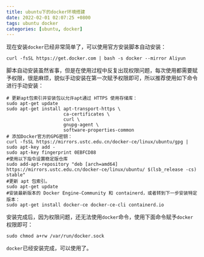 ```yaml
---
title: ubuntu下的docker环境搭建 
date: 2022-02-01 02:07:25 +0800
tags: ubuntu docker
categories: [ubuntu, docker]
---
```


现在安装`docker`已经非常简单了，可以使用官方安装脚本自动安装：

```console
curl -fsSL https://get.docker.com | bash -s docker --mirror Aliyun
```

脚本自动安装虽然省事，但是在使用过程中反复出现权限问题，每次使用都需要赋予权限，很是麻烦，貌似手动安装在第一次赋予权限即可，所以推荐使用如下命令进行手动安装：

```console
# 更新apt包索引并安装包以允许apt通过 HTTPS 使用存储库：
sudo apt-get update
sudo apt-get install apt-transport-https \
                     ca-certificates \
                     curl \
                     gnupg-agent \
                     software-properties-common
# 添加Docker官方的GPG密钥：
curl -fsSL https://mirrors.ustc.edu.cn/docker-ce/linux/ubuntu/gpg | sudo apt-key add -
sudo apt-key fingerprint 0EBFCD88
#使用以下指令设置稳定版仓库
sudo add-apt-repository "deb [arch=amd64] https://mirrors.ustc.edu.cn/docker-ce/linux/ubuntu/ $(lsb_release -cs) stable"
#更新 apt 包索引。
sudo apt-get update
#安装最新版本的 Docker Engine-Community 和 containerd，或者转到下一步安装特定版本：
sudo apt-get install docker-ce docker-ce-cli containerd.io
```

安装完成后，因为权限问题，还无法使用`docker`命令，使用下面命令赋予`docker`权限即可：

```console
sudo chmod a+rw /var/run/docker.sock
```

`docker`已经安装完成，可以使用了。

